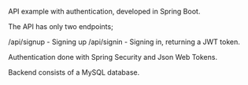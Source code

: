 API example with authentication, developed in Spring Boot.

The API has only two endpoints;

/api/signup - Signing up
/api/signin - Signing in, returning a JWT token.

Authentication done with Spring Security and Json Web Tokens.

Backend consists of a MySQL database.
